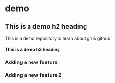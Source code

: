 # demo

## This is a demo h2 heading
This is a demo repository to learn about git &amp; github

#### This is a demo h3 heading



### Adding a new feature

### Adding a new feature 2

